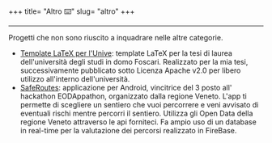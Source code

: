 +++
title= "Altro ⌨️"
slug= "altro"
+++
***

Progetti che non sono riuscito a inquadrare nelle altre categorie.

* [Template LaTeX per l'Unive](https://github.com/fundor333/TesiUniveLaTeX): template LaTeX per la tesi di laurea dell'università degli studi in domo Foscari. Realizzato per la mia tesi, successivamente pubblicato sotto Licenza Apache v2.0 per libero utilizzo all'interno dell'università.
* [SafeRoutes](https://fundor333.com/SafeRoutes): applicazione per Android, vincitrice del 3 posto all' hackathon EODAppathon, organizzato dalla regione Veneto. L'app ti permette di scegliere un sentiero che vuoi percorrere e veni avvisato di eventuali rischi mentre percorri il sentiero. Utilizza gli Open Data della regione Veneto attraverso le api forniteci. Fa ampio uso di un database in real-time per la valutazione dei percorsi realizzato in FireBase.  
